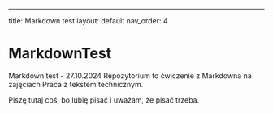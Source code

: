 ---
title: Markdown test
layout: default
nav_order: 4

# MarkdownTest
 Markdown test - 27.10.2024
Repozytorium to ćwiczenie z Markdowna na zajęciach Praca z tekstem technicznym.

Piszę tutaj coś, bo lubię pisać i uważam, że pisać trzeba.
